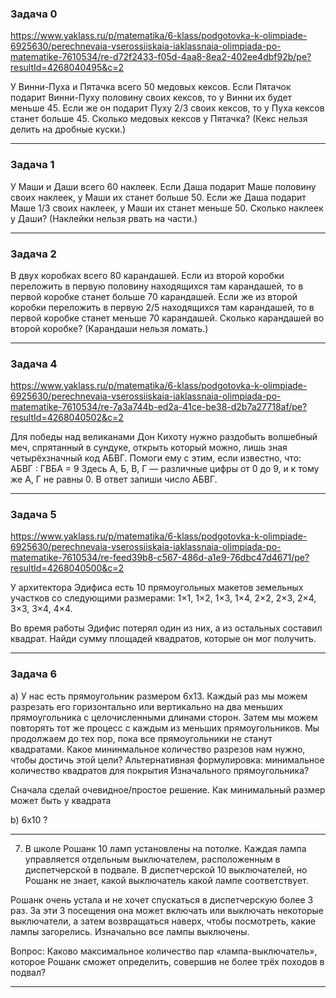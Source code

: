 ### Задача 0

https://www.yaklass.ru/p/matematika/6-klass/podgotovka-k-olimpiade-6925630/perechnevaia-vserossiiskaia-iaklassnaia-olimpiada-po-matematike-7610534/re-d72f2433-f05d-4aa8-8ea2-402ee4dbf92b/pe?resultId=4268040495&c=2

У Винни-Пуха и Пятачка всего 50 медовых кексов. Если Пятачок подарит Винни-Пуху половину своих кексов, то у Винни их будет меньше 45. Если же он подарит Пуху 2/3 своих кексов, то у Пуха кексов станет больше 45. Сколько медовых кексов у Пятачка? (Кекс нельзя делить на дробные куски.)

---

### Задача 1

У Маши и Даши всего 60 наклеек. Если Даша подарит Маше половину своих наклеек, у Маши их станет больше 50. Если же Даша подарит Маше 1/3 своих наклеек, у Маши их станет меньше 50. Сколько наклеек у Даши? (Наклейки нельзя рвать на части.)

---

### Задача 2

В двух коробках всего 80 карандашей. Если из второй коробки переложить в первую половину находящихся там карандашей, то в первой коробке станет больше 70 карандашей. Если же из второй коробки переложить в первую 2/5 находящихся там карандашей, то в первой коробке станет меньше 70 карандашей. Сколько карандашей во второй коробке? (Карандаши нельзя ломать.)

---

### Задача 4

https://www.yaklass.ru/p/matematika/6-klass/podgotovka-k-olimpiade-6925630/perechnevaia-vserossiiskaia-iaklassnaia-olimpiada-po-matematike-7610534/re-7a3a744b-ed2a-41ce-be38-d2b7a27718af/pe?resultId=4268040502&c=2

Для победы над великанами Дон Кихоту нужно раздобыть волшебный меч, спрятанный в сундуке, открыть который можно, лишь зная четырёхзначный код АБВГ. Помоги ему с этим, если известно, что:
АБВГ : ГВБА = 9
Здесь А, Б, В, Г — различные цифры от 0 до 9, и к тому же А, Г не равны 0. В ответ запиши число АБВГ.

---

### Задача 5

https://www.yaklass.ru/p/matematika/6-klass/podgotovka-k-olimpiade-6925630/perechnevaia-vserossiiskaia-iaklassnaia-olimpiada-po-matematike-7610534/re-feed39b8-c567-486d-a1e9-76dbc47d4671/pe?resultId=4268040500&c=2

У архитектора Эдифиса есть 10 прямоугольных макетов земельных участков со следующими размерами:
1×1, 1×2, 1×3, 1×4, 2×2, 2×3, 2×4, 3×3, 3×4, 4×4.

Во время работы Эдифис потерял один из них, а из остальных составил квадрат. Найди сумму площадей квадратов, которые он мог получить.

---

### Задача 6

a) У нас есть прямоугольник размером 6x13. Каждый раз мы можем разрезать его горизонтально или вертикально на два меньших прямоугольника с целочисленными длинами сторон. Затем мы можем повторять тот же процесс с каждым из меньших прямоугольников. Мы продолжаем до тех пор, пока все прямоугольники не станут квадратами. Какое мининмальное количество разрезов нам нужно, чтобы достичь этой цели?
Альтернативная формулировка: минимальное количество квадратов для покрытия Изначального прямоугольника?

Сначала сделай очевидное/простое решение.
Как минимальный размер может быть у квадрата

b) 6x10 ?

---

7. В школе Рошанк 10 ламп установлены на потолке. Каждая лампа управляется отдельным выключателем, расположенным в диспетчерской в подвале. В диспетчерской 10 выключателей, но Рошанк не знает, какой выключатель какой лампе соответствует.

Рошанк очень устала и не хочет спускаться в диспетчерскую более 3 раз. За эти 3 посещения она может включать или выключать некоторые выключатели, а затем возвращаться наверх, чтобы посмотреть, какие лампы загорелись. Изначально все лампы выключены.

Вопрос: Каково максимальное количество пар «лампа-выключатель», которое Рошанк сможет определить, совершив не более трёх походов в подвал?

---
